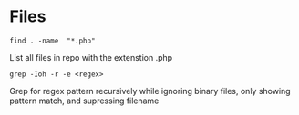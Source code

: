 # Files  

```find . -name  "*.php"```

List all files in repo with the extenstion .php

```grep -Ioh -r -e <regex>```

Grep for regex pattern recursively while ignoring binary files, only showing pattern match, and supressing filename
